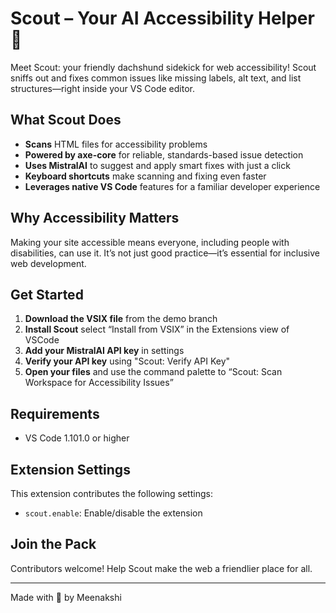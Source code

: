 # Scout – Your AI Accessibility Helper 🐾

Meet Scout: your friendly dachshund sidekick for web accessibility! Scout sniffs out and fixes common issues like missing labels, alt text, and list structures—right inside your VS Code editor.

## What Scout Does

- **Scans** HTML files for accessibility problems
- **Powered by axe-core** for reliable, standards-based issue detection
- **Uses MistralAI** to suggest and apply smart fixes with just a click
- **Keyboard shortcuts** make scanning and fixing even faster
- **Leverages native VS Code** features for a familiar developer experience 

## Why Accessibility Matters

Making your site accessible means everyone, including people with disabilities, can use it. It’s not just good practice—it’s essential for inclusive web development.

## Get Started

1. **Download the VSIX file** from the demo branch
2. **Install Scout** select “Install from VSIX” in the Extensions view of VSCode
3. **Add your MistralAI API key** in settings
4. **Verify your API key** using "Scout: Verify API Key"
5. **Open your files** and use the command palette to “Scout: Scan Workspace for Accessibility Issues”

## Requirements

- VS Code 1.101.0 or higher

## Extension Settings

This extension contributes the following settings:

* `scout.enable`: Enable/disable the extension

## Join the Pack

Contributors welcome! Help Scout make the web a friendlier place for all.

---

Made with 🐾 by Meenakshi
